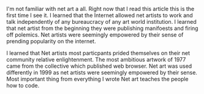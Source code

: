 I'm not familiar with net art a all. Right now that I read this article this is the first time I see it. 
I learned that the Internet allowed net artists to work and talk independently of any bureaucracy of any art world institution.
I learned that net artist from the beginning they were publishing manifoests and firing off polemics. 
Net artists were seemingly empowered by their sense of prending popularity on the internet.

I learned that Net artists most particpants prided themselves on their net community relative enlightenment. 
The most ambitious artwork of 1977 came from the collective which published web browser. 
Net art was used differently in 1999 as net artists were seemingly empowered by their sense. 
Most important thing from everything I wrote Net art teaches the people how to code. 
